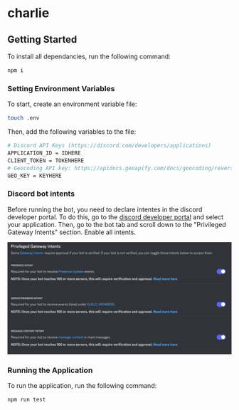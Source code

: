 # charlie

## Getting Started

To install all dependancies, run the following command:

```bash
npm i
```
### Setting Environment Variables
To start, create an environment variable file:
```bash
touch .env
```

Then, add the following variables to the file:
```bash
# Discord API Keys (https://discord.com/developers/applications)
APPLICATION_ID = IDHERE
CLIENT_TOKEN = TOKENHERE
# Geocoding API key: https://apidocs.geoapify.com/docs/geocoding/reverse-geocoding/#about
GEO_KEY = KEYHERE
```

### Discord bot intents
Before running the bot, you need to declare intentes in the discord developer portal. To do this, go to the [discord developer portal](https://discord.com/developers/applications) and select your application. Then, go to the bot tab and scroll down to the "Privileged Gateway Intents" section. Enable all intents.

![Alt text](documentation/images/Untitled.png)

### Running the Application

To run the application, run the following command:

```bash
npm run test
```
